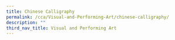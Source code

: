 ```yaml
---
title: Chinese Calligraphy
permalink: /cca/Visual-and-Performing-Art/chinese-calligraphy/
description: ""
third_nav_title: Visual and Performing Art
---
```

